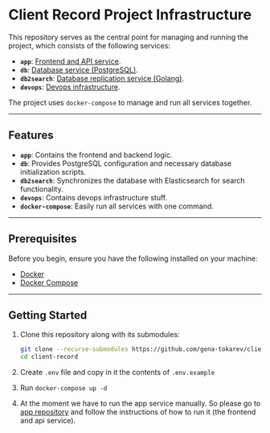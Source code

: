 # Client Record Project Infrastructure

This repository serves as the central point for managing and running the project, which consists of the following services:

- **`app`**: [Frontend and API service](https://github.com/gena-tokarev/client-record-app).
- **`db`**: [Database service (PostgreSQL)](https://github.com/gena-tokarev/client-record-db).
- **`db2search`**: [Database replication service (Golang)](https://github.com/gena-tokarev/client-record-db2search).
- **`devops`**: [Devops infrastructure](https://github.com/gena-tokarev/client-record-devops).

The project uses `docker-compose` to manage and run all services together.

---

## Features

- **`app`**: Contains the frontend and backend logic.
- **`db`**: Provides PostgreSQL configuration and necessary database initialization scripts.
- **`db2search`**: Synchronizes the database with Elasticsearch for search functionality.
- **`devops`**: Contains devops infrastructure stuff.
- **`docker-compose`**: Easily run all services with one command.

---

## Prerequisites

Before you begin, ensure you have the following installed on your machine:

- [Docker](https://www.docker.com/get-started)
- [Docker Compose](https://docs.docker.com/compose/install/)

---

## Getting Started

1. Clone this repository along with its submodules:

   ```bash
   git clone --recurse-submodules https://github.com/gena-tokarev/client-record
   cd client-record
2. Create `.env` file and copy in it the contents of `.env.example`
3. Run `docker-compose up -d`
4. At the moment we have to run the app service manually. So please go to [app repository](https://github.com/gena-tokarev/client-record-app) and follow the instructions of how to run it (the frontend and api service).
